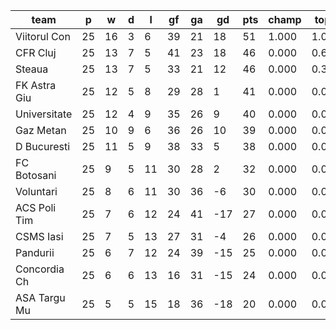 |     team     | p  | w  | d | l  | gf | ga | gd  | pts | champ | top2  | top3  | top4  |  5-7  | bot4  | bot3  | bot2  |
|--------------|----|----|---|----|----|----|-----|-----|-------|-------|-------|-------|-------|-------|-------|-------|
| Viitorul Con | 25 | 16 | 3 |  6 | 39 | 21 |  18 |  51 | 1.000 | 1.000 | 1.000 | 1.000 | 0.000 | 0.000 | 0.000 | 0.000|
| CFR Cluj     | 25 | 13 | 7 |  5 | 41 | 23 |  18 |  46 | 0.000 | 0.639 | 1.000 | 1.000 | 0.000 | 0.000 | 0.000 | 0.000|
| Steaua       | 25 | 13 | 7 |  5 | 33 | 21 |  12 |  46 | 0.000 | 0.361 | 1.000 | 1.000 | 0.000 | 0.000 | 0.000 | 0.000|
| FK Astra Giu | 25 | 12 | 5 |  8 | 29 | 28 |   1 |  41 | 0.000 | 0.000 | 0.000 | 0.528 | 0.472 | 0.000 | 0.000 | 0.000|
| Universitate | 25 | 12 | 4 |  9 | 35 | 26 |   9 |  40 | 0.000 | 0.000 | 0.000 | 0.316 | 0.684 | 0.000 | 0.000 | 0.000|
| Gaz Metan    | 25 | 10 | 9 |  6 | 36 | 26 |  10 |  39 | 0.000 | 0.000 | 0.000 | 0.155 | 0.845 | 0.000 | 0.000 | 0.000|
| D Bucuresti  | 25 | 11 | 5 |  9 | 38 | 33 |   5 |  38 | 0.000 | 0.000 | 0.000 | 0.001 | 0.999 | 0.000 | 0.000 | 0.000|
| FC Botosani  | 25 |  9 | 5 | 11 | 30 | 28 |   2 |  32 | 0.000 | 0.000 | 0.000 | 0.000 | 0.000 | 0.000 | 0.000 | 0.000|
| Voluntari    | 25 |  8 | 6 | 11 | 30 | 36 |  -6 |  30 | 0.000 | 0.000 | 0.000 | 0.000 | 0.000 | 0.000 | 0.000 | 0.000|
| ACS Poli Tim | 25 |  7 | 6 | 12 | 24 | 41 | -17 |  27 | 0.000 | 0.000 | 0.000 | 0.000 | 0.000 | 0.435 | 0.229 | 0.053|
| CSMS Iasi    | 25 |  7 | 5 | 13 | 27 | 31 |  -4 |  26 | 0.000 | 0.000 | 0.000 | 0.000 | 0.000 | 0.782 | 0.302 | 0.042|
| Pandurii     | 25 |  6 | 7 | 12 | 24 | 39 | -15 |  25 | 0.000 | 0.000 | 0.000 | 0.000 | 0.000 | 0.861 | 0.693 | 0.290|
| Concordia Ch | 25 |  6 | 6 | 13 | 16 | 31 | -15 |  24 | 0.000 | 0.000 | 0.000 | 0.000 | 0.000 | 0.922 | 0.776 | 0.615|
| ASA Targu Mu | 25 |  5 | 5 | 15 | 18 | 36 | -18 |  20 | 0.000 | 0.000 | 0.000 | 0.000 | 0.000 | 1.000 | 1.000 | 1.000|
